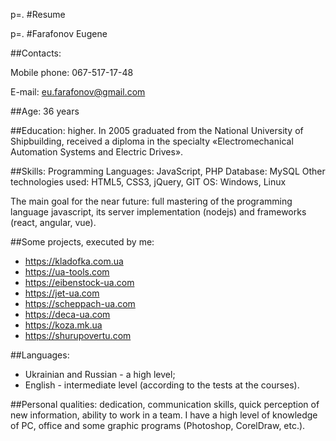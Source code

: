 p=. #Resume

p=. #Farafonov Eugene

##Contacts:

Mobile phone: 067-517-17-48

E-mail: eu.farafonov@gmail.com

##Age: 36 years

##Education: higher.
In 2005 graduated from the National University of Shipbuilding, received a diploma in the specialty «Electromechanical Automation Systems and Electric Drives».

##Skills:
Programming Languages: JavaScript, PHP
Database: MySQL
Other technologies used: HTML5, CSS3, jQuery, GIT
OS: Windows, Linux

The main goal for the near future: full mastering of the programming language javascript, its server implementation (nodejs) and frameworks (react, angular, vue).

##Some projects, executed by me:
* https://kladofka.com.ua
* https://ua-tools.com
* https://eibenstock-ua.com
* https://jet-ua.com
* https://scheppach-ua.com
* https://deca-ua.com
* https://koza.mk.ua
* https://shurupovertu.com

##Languages:

- Ukrainian and Russian - a high level;
- English - intermediate level (according to the tests at the courses).

##Personal qualities:
dedication, communication skills, quick perception of new information, ability to work in a team.
I have a high level of knowledge of PC, office and some graphic programs (Photoshop, CorelDraw, etc.).
